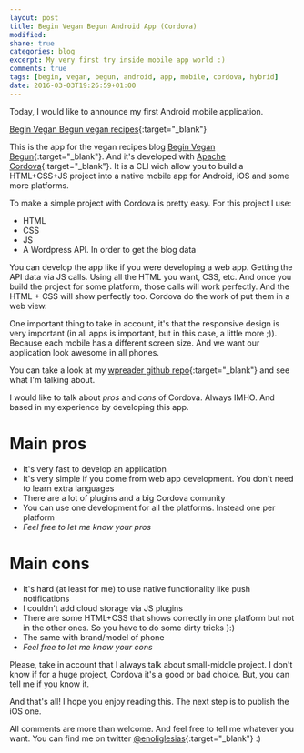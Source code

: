 ```yaml
---
layout: post
title: Begin Vegan Begun Android App (Cordova)
modified:
share: true
categories: blog 
excerpt: My very first try inside mobile app world :)
comments: true
tags: [begin, vegan, begun, android, app, mobile, cordova, hybrid]
date: 2016-03-03T19:26:59+01:00
---
```



Today, I would like to announce my first Android mobile application.

[Begin Vegan Begun vegan recipes](https://play.google.com/store/apps/details?id=com.enoliglesias.bvb){:target="_blank"}

This is the app for the vegan recipes blog [Begin Vegan Begun](http://beginveganbegun.es/){:target="_blank"}. And it's developed with [Apache Cordova](https://cordova.apache.org/){:target="_blank"}. It is a CLI wich allow you to build a HTML+CSS+JS project into a native mobile app for Android, iOS and some more platforms.

To make a simple project with Cordova is pretty easy. For this project I use:

* HTML
* CSS
* JS
* A Wordpress API. In order to get the blog data

You can develop the app like if you were developing a web app. Getting the API data via JS calls. Using all the HTML you want, CSS, etc. And once you build the project for some platform, those calls will work perfectly. And the HTML + CSS will show perfectly too. Cordova do the work of put them in a web view.

One important thing to take in account, it's that the responsive design is very important (in all apps is important, but in this case, a little more ;)). Because each mobile has a different screen size. And we want our application look awesome in all phones.

You can take a look at my [wpreader github repo](https://github.com/enoliglesias/wpreader){:target="_blank"} and see what I'm talking about.

I would like to talk about _pros_ and _cons_ of Cordova. Always IMHO. And based in my experience by developing this app.

# Main pros

* It's very fast to develop an application
* It's very simple if you come from web app development. You don't need to learn extra languages
* There are a lot of plugins and a big Cordova comunity
* You can use one development for all the platforms. Instead one per platform
* _Feel free to let me know your pros_


# Main cons
* It's hard (at least for me) to use native functionality like push notifications
* I couldn't add cloud storage via JS plugins
* There are some HTML+CSS that shows correctly in one platform but not in the other ones. So you have to do some dirty tricks }:)
* The same with brand/model of phone
* _Feel free to let me know your cons_

Please, take in account that I always talk about small-middle project. I don't know if for a huge project, Cordova it's a good or bad choice. But, you can tell me if you know it.

And that's all! I hope you enjoy reading this. The next step is to publish the iOS one. 

All comments are more than welcome. And feel free to tell me whatever you want. You can find me on twitter [@enoliglesias](https://twitter.com/enoliglesias){:target="_blank"} :)


